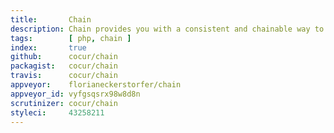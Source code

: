 ```yaml
---
title:       Chain
description: Chain provides you with a consistent and chainable way to work with arrays in PHP.
tags:        [ php, chain ]
index:       true
github:      cocur/chain
packagist:   cocur/chain
travis:      cocur/chain
appveyor:    florianeckerstorfer/chain
appveyor_id: vyfgsqsrx98w8d8n
scrutinizer: cocur/chain
styleci:     43258211
---
```

